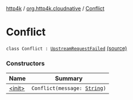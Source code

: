 [http4k](../../index.md) / [org.http4k.cloudnative](../index.md) / [Conflict](./index.md)

# Conflict

`class Conflict : `[`UpstreamRequestFailed`](../-upstream-request-failed/index.md) [(source)](https://github.com/http4k/http4k/blob/master/http4k-cloudnative/src/main/kotlin/org/http4k/cloudnative/UpstreamRequestFailed.kt#L17)

### Constructors

| Name | Summary |
|---|---|
| [&lt;init&gt;](-init-.md) | `Conflict(message: `[`String`](https://kotlinlang.org/api/latest/jvm/stdlib/kotlin/-string/index.html)`)` |
